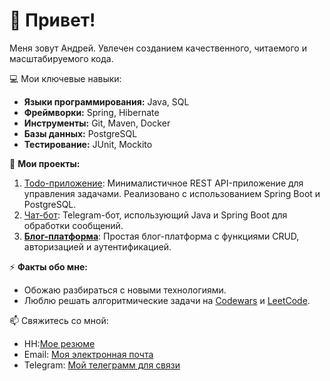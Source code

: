 # 👋 Привет!

Меня зовут Андрей. Увлечен созданием качественного, читаемого и масштабируемого кода. 

💻 Мои ключевые навыки:
- **Языки программирования:** Java, SQL
- **Фреймворки:** Spring, Hibernate
- **Инструменты:** Git, Maven, Docker
- **Базы данных:** PostgreSQL
- **Тестирование:** JUnit, Mockito

📌 **Мои проекты:**
1. [Todo-приложение](https://github.com/BlackM1ndd/todoapp): Минималистичное REST API-приложение для управления задачами. Реализовано с использованием Spring Boot и PostgreSQL.
2. [Чат-бот](https://github.com/BlackM1ndd/Tg-bot): Telegram-бот, использующий Java и Spring Boot для обработки сообщений.
3. **[Блог-платформа](https://github.com/BlackM1ndd/ET)**: Простая блог-платформа с функциями CRUD, авторизацией и аутентификацией.


⚡ **Факты обо мне:**
- Обожаю разбираться с новыми технологиями.
- Люблю решать алгоритмические задачи на [Codewars](https://www.codewars.com/) и [LeetCode](https://leetcode.com/).

📫 Свяжитесь со мной:
- HH:[Мое резюме](https://kaliningrad.hh.ru/resume/27bbb12cff0e0adc690039ed1f7253456d4947?hhtmFrom=resume_list)
- Email: [Моя электронная почта](qqwweerr490@hotmail.com)
- Telegram: [Мой телеграмм для связи](https://t.me/blackm1nd9)
